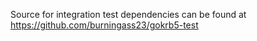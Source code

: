 Source for integration test dependencies can be found at https://github.com/burningass23/gokrb5-test